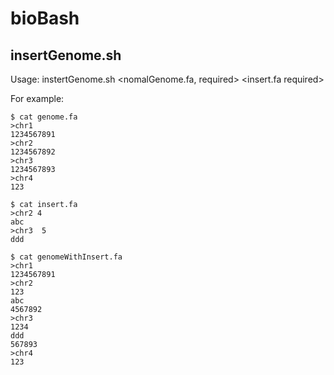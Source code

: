 # bioBash

## insertGenome.sh

Usage: instertGenome.sh <nomalGenome.fa, required> <insert.fa required>

For example: 

    $ cat genome.fa
    >chr1
    1234567891
    >chr2
    1234567892
    >chr3
    1234567893
    >chr4
    123
    
    $ cat insert.fa
    >chr2 4
    abc
    >chr3  5
    ddd

    $ cat genomeWithInsert.fa
    >chr1
    1234567891
    >chr2
    123
    abc
    4567892
    >chr3
    1234
    ddd
    567893
    >chr4
    123

